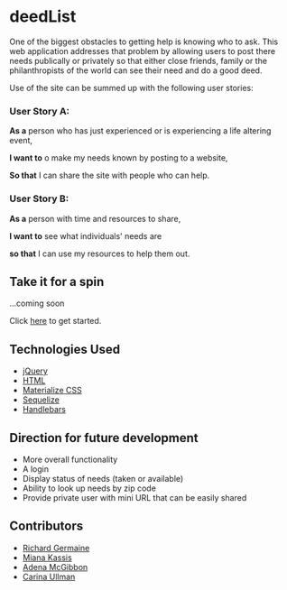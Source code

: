 # deedList
One of the biggest obstacles to getting help is knowing who to ask. This web application addresses that problem by allowing users to post there needs publically or privately so that either close friends, family or the philanthropists of the world can see their need and do a good deed.

Use of the site can be summed up with the following user stories:

### User Story A:  

**As a** person who has just experienced or is experiencing a life altering event,

**I want to** o make my needs known by posting to a website,

**So that** I can share the site with people who can help.

### User Story B:

**As a** person with time and resources to share, 

**I want to** see what individuals' needs are 

**so that** I can use my resources to help them out.


## Take it for a spin

...coming soon

Click [here](https://git.heroku.com/deedlist.git) to get started.

## Technologies Used

* [jQuery](https://code.jquery.com/)
* [HTML](https://developer.mozilla.org/en-US/docs/Web/HTML)
* [Materialize CSS](https://materializecss.com/)
* [Sequelize](https://www.npmjs.com/package/sequelize)
* [Handlebars](https://handlebarsjs.com/)

## Direction for future development

* More overall functionality
* A login
* Display status of needs (taken or available) 
* Ability to look up needs by zip code
* Provide private user with mini URL that can be easily shared


## Contributors
* [Richard Germaine](https://github.com/rlgerma92)
* [Miana Kassis](https://github.com/rosebourn)
* [Adena McGibbon](https://github.com/AdenasGittIt)
* [Carina Ullman](https://github.com/carinalullman)
